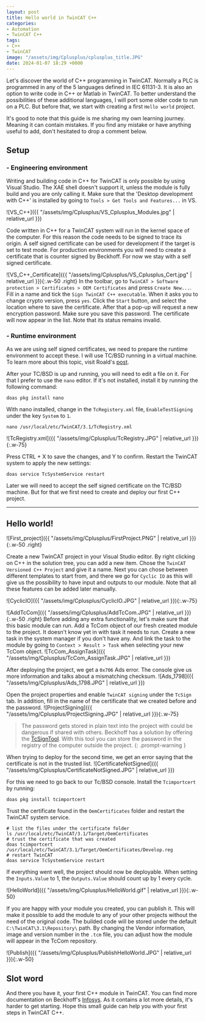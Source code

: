 ```yaml
---
layout: post
title: Hello world in TwinCAT C++
categories:
- Automation
- TwinCAT C++
tags:
- C++
- TwinCAT
image: "/assets/img/Cplusplus/cplusplus_title.JPG"
date: 2024-01-07 18:29 +0000
---
```

Let's discover the world of C++ programming in TwinCAT. Normally a PLC is programmed in any of the 5 languages defined in IEC 61131-3. It is also an option to write code in C++ or Matlab in TwinCAT. To better understand the possibilities of these additional languages, I will port some older code to run on a PLC. But before that, we start with creating a first `Hello world` project.

It's good to note that this guide is me sharing my own learning journey. Meaning it can contain mistakes. If you find any mistake or have anything useful to add, don't hesitated to drop a comment below.

## Setup
### - Engineering environment
Writing and building code in C++ for TwinCAT is only possible by using Visual Studio. The XAE shell doesn't support it, unless the module is fully build and you are only calling it.
Make sure that the 'Desktop development with C++' is installed by going to `Tools > Get Tools and Features...` in VS.

![VS_C++]({{ "/assets/img/Cplusplus/VS_Cplusplus_Modules.jpg" | relative_url }})

Code written in C++ for a TwinCAT system will run in the kernel space of the computer. For this reason the code needs to be signed to trace its origin. A self signed certificate can be used for development if the target is set to test mode. For production environments you will need to create a certificate that is counter signed by Beckhoff. For now we stay with a self signed certificate.

![VS_C++_Certificate]({{ "/assets/img/Cplusplus/VS_Cplusplus_Cert.jpg" | relative_url }}){:.w-50 .right}
In the toolbar, go to `TwinCAT > Software protection > Certificates > OEM Certificates` and press `Create New...`. Fill in a name and tick the `Sign TwinCAT C++ executable`. When it asks you to change crypto version, press `yes`. Click the `Start` button, and select the location where to save the certificate. After that a pop-up will request a new encryption password. Make sure you save this password. The certificate will now appear in the list. Note that its status remains invalid.


### - Runtime environment
As we are using self signed certificates, we need to prepare the runtime environment to accept these. I will use TC/BSD running in a virtual machine. To learn more about this topic, visit Roald's [post](https://cookncode.com/twincat/2022/08/11/twincat-bsd.html).

After your TC/BSD is up and running, you will need to edit a file on it. For that I prefer to use the `nano` editor. If it's not installed, install it by running the following command:
```console
doas pkg install nano
```
With nano installed, change in the `TcRegistery.xml` file, `EnableTestSigning` under the key `System` to `1`. 
```console
nano /usr/local/etc/TwinCAT/3.1/TcRegistry.xml
```

![TcRegistry.xml]({{ "/assets/img/Cplusplus/TcRegistry.JPG" | relative_url }}){:.w-75}

Press CTRL + X to save the changes, and Y to confirm. Restart the TwinCAT system to apply the new settings:
```console
doas service TcSystemService restart
```
Later we will need to accept the self signed certificate on the TC/BSD machine. But for that we first need to create and deploy our first C++ project.

---

## Hello world!
![First_project]({{ "/assets/img/Cplusplus/FirstProject.PNG" | relative_url }}){:.w-50 .right}

Create a new TwinCAT project in your Visual Studio editor. By right clicking on C++ in the solution tree, you can add a new item. Chose the `TwinCAT Versioned C++ Project` and give it a name. Next you can chose between different templates to start from, and there we go for `Cyclic IO` as this will give us the possibility to have input and outputs to our module. Note that all these features can be added later manually.

![CyclicIO]({{ "/assets/img/Cplusplus/CyclicIO.JPG" | relative_url }}){:.w-75}


![AddTcCom]({{ "/assets/img/Cplusplus/AddTcCom.JPG" | relative_url }}){:.w-50 .right}
Before adding any extra functionality, let's make sure that this basic module can run. Add a TcCom object of our fresh created module to the project. It doesn't know yet in with task it needs to run. Create a new task in the system manager if you don't have any. And link the task to the module by going to `Context > Result > Task` when selecting your new TcCom object. 
![TcCom_AssignTask]({{ "/assets/img/Cplusplus/TcCom_AssignTask.JPG" | relative_url }})

After deploying the project, we get a `0x706` Ads error. The console give us more information and talks about a mismatching checksum.
![Ads_1798]({{ "/assets/img/Cplusplus/Ads_1798.JPG" | relative_url }})

Open the project properties and enable `TwinCAT signing` under the `TcSign` tab. In addition, fill in the name of the certificate that we created before and the password. 
![ProjectSigning]({{ "/assets/img/Cplusplus/ProjectSigning.JPG" | relative_url }}){:.w-75}
> The password gets stored in plain text into the project with could be dangerous if shared with others. Beckhoff has a solution by offering the [TcSignTool](https://infosys.beckhoff.com/content/1033/tc3_c/6829815563.html). With this tool you can store the password in the registry of the computer outside the project.
{: .prompt-warning }

 When trying to deploy for the second time, we get an error saying that the certificate is not in the trusted list.
![CertificateNotSigned]({{ "/assets/img/Cplusplus/CertificateNotSigned.JPG" | relative_url }})

For this we need to go back to our Tc/BSD console. Install the `Tcimportcert` by running:
```console
doas pkg install tcimportcert
```
Trust the certificate found in the `OemCertificates` folder and restart the TwinCAT system service.
```console
# list the files under the certificate folder
ls /usr/local/etc/TwinCAT/3.1/Target/OemCertificates
# trust the certificate that was created
doas tcimportcert /usr/local/etc/TwinCAT/3.1/Target/OemCertificates/Develop.reg
# restart TwinCAT
doas service TcSystemService restart
```


If everything went well, the project should now be deployable. When setting the `Inputs.Value` to 1, the `Outputs.Value` should count up by 1 every cycle.

![HelloWorld]({{ "/assets/img/Cplusplus/HelloWorld.gif" | relative_url }}){:.w-50}


If you are happy with your module you created, you can publish it. This will make it possible to add the module to any of your other projects without the need of the original code. The builded code will be stored under the default `C:\TwinCAT\3.1\Repository\` path. By changing the Vendor information, image and version number in the `.tcm` file, you can adjust how the module will appear in the TcCom repository.

![Publish]({{ "/assets/img/Cplusplus/PublishHelloWorld.JPG" | relative_url }}){:.w-50}

## Slot word
And there you have it, your first C++ module in TwinCAT. You can find more documentation on Beckhoff's [Infosys](https://infosys.beckhoff.com/content/1033/tc3_c/index.html). As it contains a lot more details, it's harder to get starting. Hope this small guide can help you with your first steps in TwinCAT C++.
